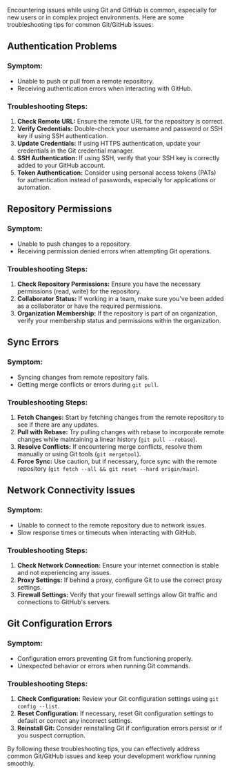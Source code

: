 Encountering issues while using Git and GitHub is common, especially for new users or in complex project environments. Here are some troubleshooting tips for common Git/GitHub issues:

## Authentication Problems

### Symptom:
- Unable to push or pull from a remote repository.
- Receiving authentication errors when interacting with GitHub.

### Troubleshooting Steps:
1. **Check Remote URL:** Ensure the remote URL for the repository is correct.
2. **Verify Credentials:** Double-check your username and password or SSH key if using SSH authentication.
3. **Update Credentials:** If using HTTPS authentication, update your credentials in the Git credential manager.
4. **SSH Authentication:** If using SSH, verify that your SSH key is correctly added to your GitHub account.
5. **Token Authentication:** Consider using personal access tokens (PATs) for authentication instead of passwords, especially for applications or automation.

## Repository Permissions

### Symptom:
- Unable to push changes to a repository.
- Receiving permission denied errors when attempting Git operations.

### Troubleshooting Steps:
1. **Check Repository Permissions:** Ensure you have the necessary permissions (read, write) for the repository.
2. **Collaborator Status:** If working in a team, make sure you've been added as a collaborator or have the required permissions.
3. **Organization Membership:** If the repository is part of an organization, verify your membership status and permissions within the organization.

## Sync Errors

### Symptom:
- Syncing changes from remote repository fails.
- Getting merge conflicts or errors during `git pull`.

### Troubleshooting Steps:
1. **Fetch Changes:** Start by fetching changes from the remote repository to see if there are any updates.
2. **Pull with Rebase:** Try pulling changes with rebase to incorporate remote changes while maintaining a linear history (`git pull --rebase`).
3. **Resolve Conflicts:** If encountering merge conflicts, resolve them manually or using Git tools (`git mergetool`).
4. **Force Sync:** Use caution, but if necessary, force sync with the remote repository (`git fetch --all && git reset --hard origin/main`).

## Network Connectivity Issues

### Symptom:
- Unable to connect to the remote repository due to network issues.
- Slow response times or timeouts when interacting with GitHub.

### Troubleshooting Steps:
1. **Check Network Connection:** Ensure your internet connection is stable and not experiencing any issues.
2. **Proxy Settings:** If behind a proxy, configure Git to use the correct proxy settings.
3. **Firewall Settings:** Verify that your firewall settings allow Git traffic and connections to GitHub's servers.

## Git Configuration Errors

### Symptom:
- Configuration errors preventing Git from functioning properly.
- Unexpected behavior or errors when running Git commands.

### Troubleshooting Steps:
1. **Check Configuration:** Review your Git configuration settings using `git config --list`.
2. **Reset Configuration:** If necessary, reset Git configuration settings to default or correct any incorrect settings.
3. **Reinstall Git:** Consider reinstalling Git if configuration errors persist or if you suspect corruption.

By following these troubleshooting tips, you can effectively address common Git/GitHub issues and keep your development workflow running smoothly.

